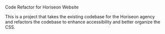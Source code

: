 Code Refactor for Horiseon Website

This is a project that takes the existing codebase for the Horiseon agency and refactors the codebase to enhance accessibility and better organize the CSS.